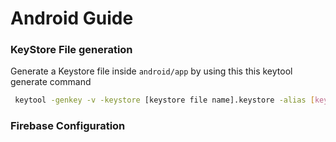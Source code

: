 # Android Guide

### KeyStore File generation
   
   Generate a Keystore file inside  `android/app` by using this this keytool generate command
   
   ```bash
    keytool -genkey -v -keystore [keystore file name].keystore -alias [keystore-alias] -keyalg RSA -keysize 2048 -validity 10000
   ```
 
 ### Firebase Configuration
 
 
      
